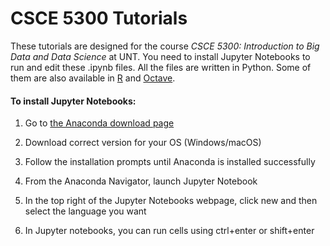 # CSCE 5300 Tutorials
These tutorials are designed for the course *CSCE 5300: Introduction to Big Data and Data Science* at UNT.
You need to install Jupyter Notebooks to run and edit these .ipynb files. All the files are written in Python. Some of them are also available in [R](https://nbviewer.jupyter.org/github/comp180/Tutorials/tree/master/R/) and [Octave](https://nbviewer.jupyter.org/github/comp180/Tutorials/tree/master/Octave/).

#### To install Jupyter Notebooks:

1. Go to [the Anaconda download page]( https://www.anaconda.com/download/)

2. Download correct version for your OS (Windows/macOS)
    
3. Follow the installation prompts until Anaconda is installed successfully

4. From the Anaconda Navigator, launch Jupyter Notebook

5. In the top right of the Jupyter Notebooks webpage, click new and then select the language you want
    
6. In Jupyter notebooks, you can run cells using ctrl+enter or shift+enter
